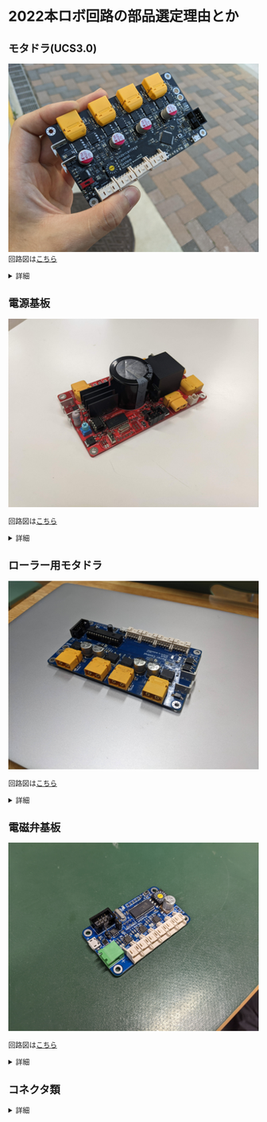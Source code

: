# 2022本ロボ回路の部品選定理由とか  

## モタドラ(UCS3.0)  

![UCS3.0](images/PXL_20220525_080546699%20(1).jpg)  
回路図は[こちら](schematic/ucs3.pdf)  

<details><summary> 詳細
</summary><div>  

### マイコン  

STM32F446RE

#### 選定理由  

4つエンコーダー読めるし結構早いので。
あと初代UCSのころから446は(nucleoだけど)使っていたのでノウハウがあった。

#### 反省点  

半導体不足で入手性がｳﾝﾁ。素直にSTMのユニバーシティプログラムに入りましょう

### MOSFET  

[SQJQ906EL](data_sheet/SQJQ906EL.pdf)というつよつよデュアルMOSFET(40V160A)を使用  
![FET_data](images/sqjq906.png)

#### 選定理由  

小さくて強い。これに限る。
というか160Aも流せるFETですら珍しいのにデュアルとかw。頭悪くないか。
値段は購入当時300円ぐらい。
あ、**MOSFETは電源電圧の二倍以上の耐圧の物を選びましょう**。~~いつか解説書く~~

#### 反省点  

小さすぎて熱がヤバい(ヤバい)。半導体不足でもう買えない。ON抵抗が大きめ(それでも4mΩだけど)が熱問題に拍車を掛けている。  
あとこれは基板設計の問題だけど絶望的に交換しづらい。  
フットプリントが特殊なので替えがないのがとってもつらい。

### ゲートドライバ  

[DGD0506A](data_sheet/DGD0506A.pdf)  
![gate_driver](images/DGD0506A.png)  

#### 選定理由  

圧倒的に安く(80円とか)、1.5A/2.0Aというそこそこな大出力、小さいパッケージ、そして**ブートストラップダイオードが内蔵**されているという理想的なゲトドラだったから。  

#### 反省点  

特になし。  
しいて言うならはんだ付けがちょっと難しい。  
あとデッドタイム調整抵抗に100kΩを使ってたけど多分デカすぎるので47kΩあたりに付け替えたい

### ゲート抵抗  

1/4W 22Ωのやつ  

#### 選定理由  

~~雰囲気。~~
というか100kHz超えるような回路でないなら18~47Ωのあたりの適当なやつを選んでおけば動く。  
あと1/10Wとかの一般的な1608抵抗だと燃えるので1/4品を使用  

#### 反省点  

流石に選定理由がひどすぎる。まあ動いてたからいいけど。  

### ブートストラップキャパシタ  

4.7uFの2012サイズのやつ  

#### 選定理由  

~~こいつも雰囲気。~~ というか本当はもうちょっと小さくてもいいはずだけどセラコンを使う以上[DCバイアス特性](Capasitor_DC_bias.md)とかで容量が減るので大きめのやつにした。  

#### 反省点  
特になし  

### ゲート電源  

前期型：12Vの3端子レギュレータ(7812)  
後期型：9Vの3端子レギュレータ(7809)  

#### 選定理由  

もともと12V品を使っていたが、5Vレギュレータへの負荷が大きくなり過ぎた(マイコン用電源生成用の5Vレギュはゲート電源の余りから引いてる)ので、急遽9V品に変更。  
一応1.5A品を使用しているが、もっと小さくても行けるはず  

#### 反省点  
特になし。  

### マイコン電源  
3.3Vレギュレータ([NJM2845](https://akizukidenshi.com/catalog/g/gI-11299/))  
5Vレギュレータ(バッテリー側から生成する用)([SPX3819M5-L-5-0/TR](data_sheet/spx3819.pdf)  

#### 選定理由  


3.3Vのやつは在庫が余ってたので  
5Vのやつは小さめでそこそこ電流取れるの無いかなーと思って探してたら見つけた  


#### 反省点  

3.3Vの方は特になし  
5Vの方は明らかに選定ミス。というかこのパッケージで1.4W((12V-5V)*0.2mA)消費させるという考えが頭悪すぎた。熱設計ちゃんと考えようか…。まあバッテリーから給電することは無かったのでギリセーフということで  

### CANトランシーバ  

[MAX3059](data_sheet/MAX3058-MAX3059-1512631.pdf)  

#### 選定理由  

なんとなく。たしか買った当時一番安かった。  
あと1Mbpsに対応してるやつってことで。

#### 反省点  

アーッ、半導体不足の音ォー！  

### バッテリーラインのツェナーダイオード  

詳細忘れた()。たしか39V5Wぐらいのやつ  

#### 選定理由  

モーターの回生電力が思いのほか大きく、モーターを急停止させたときにMOSFETが爆ぜる危険性があったため。  
ギリギリ40Vに達しないものを使用。  
TVSじゃないのは…なんでだっけ。というか後期型はTVSダイオードに置き換えた  

#### 反省点  

特になし。というか乗せといてマジでよかった。(実験中に回生電力で電源電圧が39Vぴったりに張り付く事故があった。無かったらFETが全部飛んでた)

### USB-シリアル変換IC  

[CH340E](https://akizukidenshi.com/catalog/g/gI-13543/)  
F446なら直接USB出せるじゃんというツッコミはNG。配線的にUSBのピンを持ってくるのが無理ゲーだったんや…。

#### 選定理由  

とにかく安い。そして小さい。ツメツメ設計するときに最適  

#### 反省点  

特になし。ただピンの名前がクソ過ぎて、のちにローラー用モタドラで痛い目を見るのであった。  

### コンデンサ  

前期型[35V270uFのアルミポリマー](https://www.digikey.jp/ja/products/detail/kemet/A768MS277M1GLAS022/13420068)
後期型[35V330uFのアルミ電解](https://akizukidenshi.com/catalog/g/gP-04648/)  

#### 選定理由  

アルミポリマコンデンサはESRが低くモタドラ向きなので採用した。ただ在庫が無くなったので入手性の良いアルミ電解に途中で変更した。  
あと電源基板にデカいコンデンサが乗ることを前提に設計しているので割と小さめの容量  

#### 反省点  
特になし。ただ初期のころは表面実装電解コンデンサのはんだ付けに慣れておらず、結構西永にもがれた。  
</div></details>

## 電源基板  

![power](images/PXL_20220613_092530981.jpg)  

回路図は[こちら](schematic/power3.pdf)  

<details><summary> 詳細  
</summary><div>  

### マイコン  

[dsPIC30F4012](data_sheet/70046B_JP(dspic30f).pdf)  

#### 選定理由  

部室に大量にあって、CANが使えたから。  
あと5Vマイコンなので設計が色々楽。ノイズ耐性も強いし。  

#### 反省点  
特になし。しいて言うなら消費電力がデカい(120mAとか喰う)。  

### リレー  
詳細忘れちった。[たぶんこれ](https://amazon.co.jp/dp/B076J9R6D2)  
12V100Aのやつ  

#### 選定理由  
某松浦君が校内ロボコンで735 3つをストールさせたいなどと宣っていたのでつよいのにした。  

#### 反省点  
フットプリントが微妙に間違っていたので足をやすりで削るひつようがあった。というか足が長いので、そこも鋸で切っている。  

### ｸｿﾃﾞｶ電解コンデンサ  
[50V10000uF](https://akizukidenshi.com/catalog/g/gP-16232/)  

#### 選定理由  
なるべく背の低くて大容量の物を選んだ。  
モーターの始動電流と回生電力に耐えるために大きめの物を使っている  

### ハイサイドスイッチ  

[つよめのPch-MOSFET](https://akizukidenshi.com/catalog/g/gI-09041/)  

#### 選定理由  

なんかつよそうだったから

#### 反省点  

特になし。というかそもそもハイサイドスイッチで系統切る必要なかった説ある。  

### 放電用MOSFET(IGBT)  

[秋月のつよいIGBT](https://akizukidenshi.com/catalog/g/gI-07237/)  

#### 選定理由  
許容消費電力が大きく、手元に在庫があった(コイルガン用)から。  

#### 反省点  
特になし。しいて言うなら大きいので設計がめんどかった。  

### CANトランシーバ  
[MCP2551](data_sheet/20001667G(MCP2551).pdf)  

#### 選定理由  

MAX3059(UCSで使ってるやつ)の在庫が無かったから。  
割と一般的なICで使用例もたくさんあったので  

#### 反省点  

特になし。というか最初っからこっち使えば良かったくね。  

</div></details>

## ローラー用モタドラ  

![roller_md](images/PXL_20220804_065907958.jpg)  

回路図は[こちら](schematic/rolle_md.pdf)  

<details><summary> 詳細  
</summary><div>  

### マイコン  

[PIC32MX120F032](https://akizukidenshi.com/catalog/g/gI-05850/)  

#### 選定理由  

てるさんに推されたから。  
![terusan_pic](images/teru_pic32.png)  

#### 反省点  

特になし。PIC大好き♡♡  

### MOSFET  

[SUM70060E](data_sheet/sum70060e.pdf)  
100V130Aのつよい子  

#### 選定理由  

部室に落ちてたから  
というか多分これは深津さんが昔モタドラを作ろうとしたときのやつだと思う。  

#### 反省点  
特になし。まあ山田の機構が壊れて一回燃えたけどそれはノーカン。  

### ゲートドライバ  

[MIC4604](data_sheet/20005852A(mic4604).pdf)  

#### 選定理由  

部室に落ちてたから  
というかこれも多分深津さんのやつ。  
ちなみにデュアルローサイドドライバとして使ってる  
![dual](images/dual_low.png)  

#### 反省点  
特になし  

### フライホイールダイオ―ド  

品番わからない…

#### 選定理由  
部室に落ちてたから(n回目)  
たしか20Aぐらい流せるショットキーバリアダイオードだった気がする  

#### 反省点  
特になし。

### USB-シリアル変換  

UCSと同じなので割愛

…この画像を見て(主にピン名)一緒に泣いてくれる人がいたら、その人は結構回路に詳しい人だと思う  
![pin_name](images/ch340.png)  

</div></details>

## 電磁弁基板  

![air_valve](images/PXL_20220719_083159356.jpg)  

回路図は[こちら](schematic/air_valve.pdf)  

<details><summary> 詳細  
</summary><div>  

### マイコン  

[dsPIC30F4012](data_sheet/70046B_JP(dspic30f).pdf)  
電源基板と同じ  

### CANトランシーバ  

[MCP2551](data_sheet/20001667G(MCP2551).pdf)  
電源基板と同じ  

### MOSFET  
[NDS9936](https://akizukidenshi.com/catalog/g/gI-16757/)  
デュアルFET

#### 選定理由  
安くて小さくて電流流せてデュアルだったから

#### 反省点  

特になし。

### USB-シリアル変換  

UCSと同じなので割愛

### フライホイールダイオ―ド  

[SB34AFC](data_sheet/SB32AFC_SERIES.pdf)  

#### 選定理由  
ちょうどよさげなショットキーだったから  
ちなみにフライホイールダイオードの選定はパルス電流耐量を見て選定しても良い(一瞬しか電流は流れないので)。もちろん時と場合によるよ。

#### 反省点  

特になし  

</div></details>

## コネクタ類  

<details><summary> 詳細  
</summary><div>  

### CAN用MILコネクタ  

[6ピンMILコネクタ](https://eleshop.jp/shop/g/g79J413/)  

#### 選定理由  
小型で6線あるのは普通に便利だったから。
あとバス配線できるので(規格上OKかは謎)CANに最適だと思った。
![mil6](images/PXL_20220713_090144357.jpg)  
あと圧着がとても楽(万力で挟むだけ)  

#### 反省点  

CANバスごとに接続される機器数や距離が異なるので、バスごとに専用ケーブルを作る必要があってめんどくさい。  
ただ一度作ってしまえばとても便利なんだけどね  

### ユーロブロック  

[秋月で購入](https://akizukidenshi.com/catalog/g/gP-11596/)  
ステッピングモタドラ周りの配線に使用  

#### 選定理由  
ターミナルブロックは毎回ねじを締めないといけなくてクソなのでどうにかしたかった。  
また電源バス配線を形成することもできて便利  
![power_bus](images/PXL_20221009_032452493.PORTRAIT.jpg)  

#### 反省点  

なんか秋月のユーロブロックは線が抜けやすい気がする。  
あとL6470の穴が小さかったのでそれに合わせて足をやすりで削って細くする必要があった。  

</div></details>